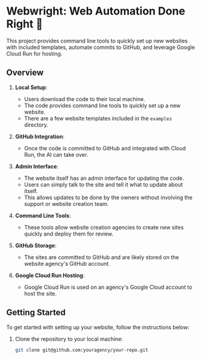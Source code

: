 # Webwright: Web Automation Done Right 🚀

This project provides command line tools to quickly set up new websites with included templates, automate commits to GitHub, and leverage Google Cloud Run for hosting.

## Overview

1. **Local Setup**: 
   - Users download the code to their local machine.
   - The code provides command line tools to quickly set up a new website.
   - There are a few website templates included in the `examples` directory.

2. **GitHub Integration**: 
   - Once the code is committed to GitHub and integrated with Cloud Run, the AI can take over.

3. **Admin Interface**: 
   - The website itself has an admin interface for updating the code.
   - Users can simply talk to the site and tell it what to update about itself.
   - This allows updates to be done by the owners without involving the support or website creation team.

4. **Command Line Tools**: 
   - These tools allow website creation agencies to create new sites quickly and deploy them for review.

5. **GitHub Storage**: 
   - The sites are committed to GitHub and are likely stored on the website agency's GitHub account.

6. **Google Cloud Run Hosting**: 
   - Google Cloud Run is used on an agency's Google Cloud account to host the site.

## Getting Started

To get started with setting up your website, follow the instructions below:

1. Clone the repository to your local machine:
   ```bash
   git clone git@github.com:youragency/your-repo.git
  ```
